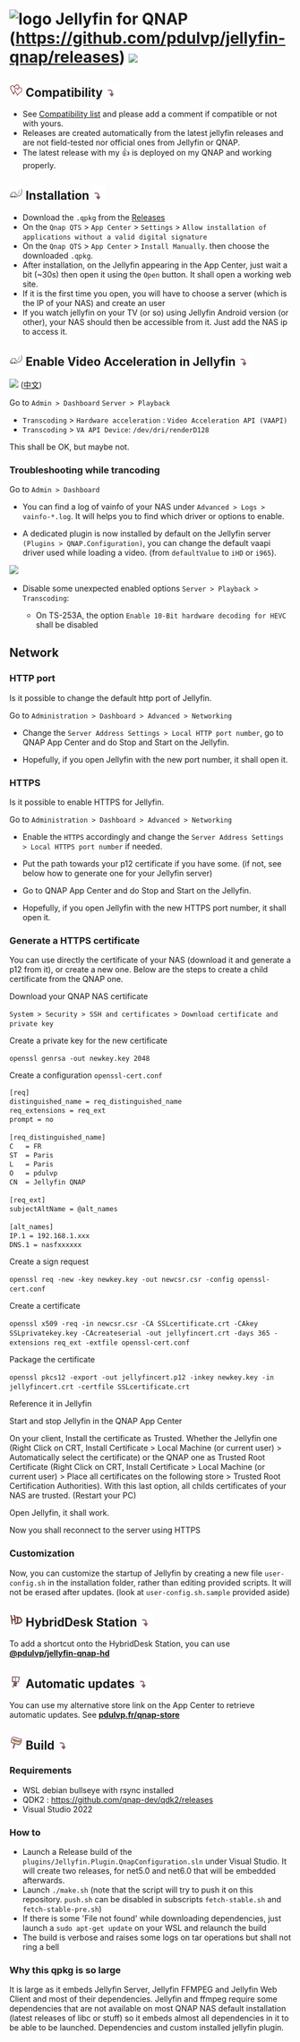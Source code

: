 # <img alt="logo" src="https://raw.githubusercontent.com/pdulvp/jellyfin-qnap-intel/master/jellyfin/icons/jellyfin_80.gif" width="24px"/> Jellyfin for QNAP &emsp; (https://github.com/pdulvp/jellyfin-qnap/releases)  ![](https://img.shields.io/github/downloads/pdulvp/jellyfin-qnap/total?label=All%20downloads&labelColor=green&color=BDE055&style=flat-square)

## <img alt="compatibility icon" src="https://raw.githubusercontent.com/pdulvp/pdulvp/main/icons/compat.png" width="24px"/> Compatibility <img alt="arrow" src="https://raw.githubusercontent.com/pdulvp/pdulvp/main/icons/downarrow.png" height="24px"/>
- See [Compatibility list](https://github.com/pdulvp/jellyfin-qnap/issues/4) and please add a comment if compatible or not with yours.
- Releases are created automatically from the latest jellyfin releases and are not field-tested nor official ones from Jellyfin or QNAP.
- The latest release with my :+1: is deployed on my QNAP and working properly.

## <img alt="hardware icon" src="https://raw.githubusercontent.com/pdulvp/pdulvp/main/icons/hard.png" width="24px"/> Installation <img alt="arrow" src="https://raw.githubusercontent.com/pdulvp/pdulvp/main/icons/downarrow.png" height="24px"/>

- Download the `.qpkg` from the [Releases](https://github.com/pdulvp/jellyfin-qnap/releases)
- On the `Qnap QTS` > `App Center` > `Settings` > `Allow installation of applications without a valid digital signature`
- On the `Qnap QTS` > `App Center` > `Install Manually`. then choose the downloaded `.qpkg`.
- After installation, on the Jellyfin appearing in the App Center, just wait a bit (~30s) then open it using the `Open` button. It shall open a working web site.
- If it is the first time you open, you will have to choose a server (which is the IP of your NAS) and create an user
- If you watch jellyfin on your TV (or so) using Jellyfin Android version (or other), your NAS should then be accessible from it. Just add the NAS ip to access it.

## <img alt="hardware icon" src="https://raw.githubusercontent.com/pdulvp/pdulvp/main/icons/hard.png" width="24px"/> Enable Video Acceleration in Jellyfin <img alt="arrow" src="https://raw.githubusercontent.com/pdulvp/pdulvp/main/icons/downarrow.png" height="24px"/>

![](ScreenshotConfig.png) ([中文](ScreenshotConfigCh.png))

Go to `Admin > Dashboard`
`Server > Playback`
- `Transcoding` > `Hardware acceleration` : `Video Acceleration API (VAAPI)`
- `Transcoding` > `VA API Device`: `/dev/dri/renderD128`

This shall be OK, but maybe not.

### Troubleshooting while trancoding

Go to `Admin > Dashboard`

* You can find a log of vainfo of your NAS under `Advanced > Logs > vainfo-*.log`. It will helps you to find which driver or options to enable.

* A dedicated plugin is now installed by default on the Jellyfin server `(Plugins > QNAP.Configuration)`, you can change the default vaapi driver used while loading a video. (from `defaultValue` to `iHD` or `i965`).

![](ScreenshotPluginConfig.png)

* Disable some unexpected enabled options `Server > Playback > Transcoding`:

   * On TS-253A, the option `Enable 10-Bit hardware decoding for HEVC` shall be disabled

## Network

### HTTP port

Is it possible to change the default http port of Jellyfin.

Go to `Administration > Dashboard > Advanced > Networking`

- Change the `Server Address Settings > Local HTTP port number`, go to QNAP App Center and do Stop and Start on the Jellyfin.

- Hopefully, if you open Jellyfin with the new port number, it shall open it.

### HTTPS

Is it possible to enable HTTPS for Jellyfin.

Go to `Administration > Dashboard > Advanced > Networking`

- Enable the `HTTPS` accordingly and change the `Server Address Settings > Local HTTPS port number` if needed. 

- Put the path towards your p12 certificate if you have some. (if not, see below how to generate one for your Jellyfin server)

- Go to QNAP App Center and do Stop and Start on the Jellyfin.

- Hopefully, if you open Jellyfin with the new HTTPS port number, it shall open it.

### Generate a HTTPS certificate

You can use directly the certificate of your NAS (download it and generate a p12 from it), or create a new one. Below are the steps to create a child certificate from the QNAP one.

Download your QNAP NAS certificate

`System > Security > SSH and certificates > Download certificate and private key`

Create a private key for the new certificate

`openssl genrsa -out newkey.key 2048`

Create a configuration `openssl-cert.conf`

```
[req]
distinguished_name = req_distinguished_name
req_extensions = req_ext
prompt = no

[req_distinguished_name]
C   = FR
ST  = Paris
L   = Paris
O   = pdulvp
CN  = Jellyfin QNAP

[req_ext]
subjectAltName = @alt_names

[alt_names]
IP.1 = 192.168.1.xxx
DNS.1 = nasfxxxxxx
```

Create a sign request

`openssl req -new -key newkey.key -out newcsr.csr -config openssl-cert.conf`

Create a certificate

`openssl x509 -req -in newcsr.csr -CA SSLcertificate.crt -CAkey SSLprivatekey.key -CAcreateserial -out jellyfincert.crt -days 365 -extensions req_ext -extfile openssl-cert.conf`

Package the certificate

`openssl pkcs12 -export -out jellyfincert.p12 -inkey newkey.key -in jellyfincert.crt -certfile SSLcertificate.crt`

Reference it in Jellyfin

Start and stop Jellyfin in the QNAP App Center

On your client, Install the certificate as Trusted. Whether the Jellyfin one (Right Click on CRT, Install Certificate > Local Machine (or current user) > Automatically select the certificate) or the QNAP one as Trusted Root Certificate (Right Click on CRT, Install Certificate > Local Machine (or current user) > Place all certificates on the following store > Trusted Root Certification Authorities). With this last option, all childs certificates of your NAS are trusted. (Restart your PC)

Open Jellyfin, it shall work. 

Now you shall reconnect to the server using HTTPS


### Customization

Now, you can customize the startup of Jellyfin by creating a new file `user-config.sh` in the installation folder, rather than editing provided scripts. It will not be erased after updates. (look at `user-config.sh.sample` provided aside)

## <img alt="hybriddesk icon" src="https://raw.githubusercontent.com/pdulvp/pdulvp/main/icons/hd.png" width="24px"/> HybridDesk Station <img alt="arrow" src="https://raw.githubusercontent.com/pdulvp/pdulvp/main/icons/downarrow.png" height="24px"/>

To add a shortcut onto the HybridDesk Station, you can use **[@pdulvp/jellyfin-qnap-hd](https://github.com/pdulvp/jellyfin-qnap-hd)**

## <img alt="updates icon" src="https://raw.githubusercontent.com/pdulvp/pdulvp/main/icons/auto.png" width="24px"/> Automatic updates <img alt="arrow" src="https://raw.githubusercontent.com/pdulvp/pdulvp/main/icons/downarrow.png" height="24px"/>

You can use my alternative store link on the App Center to retrieve automatic updates.
See **[pdulvp.fr/qnap-store](https://pdulvp.fr/qstore.html)**

## <img alt="build icon" src="https://raw.githubusercontent.com/pdulvp/pdulvp/main/icons/build.png" width="24px"/> Build <img alt="arrow" src="https://raw.githubusercontent.com/pdulvp/pdulvp/main/icons/downarrow.png" height="24px"/>

### Requirements
- WSL debian bullseye with rsync installed 
- QDK2 : https://github.com/qnap-dev/qdk2/releases
- Visual Studio 2022

### How to
- Launch a Release build of the `plugins/Jellyfin.Plugin.QnapConfiguration.sln` under Visual Studio. It will create two releases, for net5.0 and net6.0 that will be embedded afterwards.
- Launch `./make.sh` (note that the script will try to push it on this repository. `push.sh` can be disabled in subscripts `fetch-stable.sh` and `fetch-stable-pre.sh`)
- If there is some 'File not found' while downloading dependencies, just launch a `sudo apt-get update` on your WSL and relaunch the build
- The build is verbose and raises some logs on tar operations but shall not ring a bell

### Why this qpkg is so large

It is large as it embeds Jellyfin Server, Jellyfin FFMPEG and Jellyfin Web Client and most of their dependencies. Jellyfin and ffmpeg require some dependencies that are not available on most QNAP NAS default installation (latest releases of libc or stuff) so it embeds almost all dependencies in it to be able to be launched. Dependencies and custom installed jellyfin plugin.
